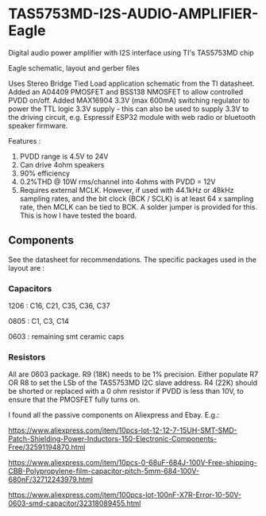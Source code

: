 # TAS5753MD-I2S-AUDIO-AMPLIFIER-Eagle
Digital audio power amplifier with I2S interface using TI's TAS5753MD chip

Eagle schematic, layout and gerber files

Uses Stereo Bridge Tied Load application schematic from the TI datasheet. Added an A04409 PMOSFET and BSS138 NMOSFET to allow controlled PVDD on/off. Added MAX16904 3.3V (max 600mA) switching regulator to power the TTL logic 3.3V supply - this can also be used to supply 3.3V to the driving circuit, e.g. Espressif ESP32 module with web radio or bluetooth speaker firmware.

Features : 
1. PVDD range is 4.5V to 24V
2. Can drive 4ohm speakers
3. 90% efficiency
4. 0.2%THD @ 10W rms/channel into 4ohms with PVDD = 12V
5. Requires external MCLK. However, if used with 44.1kHz or 48kHz sampling rates, and the bit clock (BCK / SCLK) is at least 64 x sampling rate, then MCLK can be tied to BCK. A solder jumper is provided for this. This is how I have tested the board.

## Components
See the datasheet for recommendations. The specific packages used in the layout are :

### Capacitors

1206 : C16, C21, C35, C36, C37

0805 : C1, C3, C14

0603 : remaining smt ceramic caps

### Resistors
All are 0603 package. R9 (18K) needs to be 1% precision. Either populate R7 OR R8 to set the LSb of the TAS5753MD I2C slave address. R4 (22K) should be shorted or replaced with a 0 ohm resistor if PVDD is less than 10V, to ensure that the PMOSFET fully turns on.

I found all the passive components on Aliexpress and Ebay. E.g.:

https://www.aliexpress.com/item/10pcs-lot-12-12-7-15UH-SMT-SMD-Patch-Shielding-Power-Inductors-150-Electronic-Components-Free/32591194870.html

https://www.aliexpress.com/item/10pcs-0-68uF-684J-100V-Free-shipping-CBB-Polypropylene-film-capacitor-pitch-5mm-684-100V-680nF/32712243979.html

https://www.aliexpress.com/item/100pcs-lot-100nF-X7R-Error-10-50V-0603-smd-capacitor/32318089455.html


